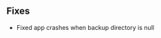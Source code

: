 <!-- Formatting
## Additions

## Changes

## Fixes

## Other
-->
## Fixes
- Fixed app crashes when backup directory is null
